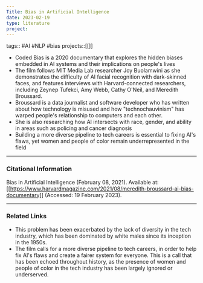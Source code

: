 ```yaml
---
Title: Bias in Artificial Intelligence
date: 2023-02-19
type: literature
project:
---
```

tags:: #AI #NLP #bias
projects::[[]]

- Coded Bias is a 2020 documentary that explores the hidden biases embedded in AI systems and their implications on people's lives
- The film follows MIT Media Lab researcher Joy Buolamwini as she demonstrates the difficulty of AI facial recognition with dark-skinned faces, and features interviews with Harvard-connected researchers, including Zeynep Tufekci, Amy Webb, Cathy O'Neil, and Meredith Broussard. 
- Broussard is a data journalist and software developer who has written about how technology is misused and how "technochauvinism" has warped people's relationship to computers and each other. 
- She is also researching how AI intersects with race, gender, and ability in areas such as policing and cancer diagnosis
- Building a more diverse pipeline to tech careers is essential to fixing AI's flaws, yet women and people of color remain underrepresented in the field
---
### Citational Information
Bias in Artificial Intelligence (February 08, 2021). Available at: [[https://www.harvardmagazine.com/2021/08/meredith-broussard-ai-bias-documentary]] (Accessed: 19 February 2023).

---

### Related Links
- This problem has been exacerbated by the lack of diversity in the tech industry, which has been dominated by white males since its inception in the 1950s.
- The film calls for a more diverse pipeline to tech careers, in order to help fix AI's flaws and create a fairer system for everyone. This is a call that has been echoed throughout history, as the presence of women and people of color in the tech industry has been largely ignored or underserved. 